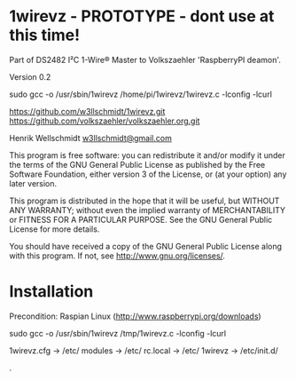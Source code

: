 1wirevz - PROTOTYPE - dont use at this time!
============================================

Part of DS2482 I²C 1-Wire® Master to Volkszaehler 'RaspberryPI deamon'.

Version 0.2

sudo gcc -o /usr/sbin/1wirevz /home/pi/1wirevz/1wirevz.c -lconfig -lcurl 

https://github.com/w3llschmidt/1wirevz.git
https://github.com/volkszaehler/volkszaehler.org.git

Henrik Wellschmidt  <w3llschmidt@gmail.com>

This program is free software: you can redistribute it and/or modify
it under the terms of the GNU General Public License as published by
the Free Software Foundation, either version 3 of the License, or
(at your option) any later version.

This program is distributed in the hope that it will be useful,
but WITHOUT ANY WARRANTY; without even the implied warranty of
MERCHANTABILITY or FITNESS FOR A PARTICULAR PURPOSE.  See the
GNU General Public License for more details.

You should have received a copy of the GNU General Public License
along with this program.  If not, see <http://www.gnu.org/licenses/>.

Installation
============

Precondition: Raspian Linux (http://www.raspberrypi.org/downloads)

sudo gcc -o /usr/sbin/1wirevz /tmp/1wirevz.c -lconfig -lcurl

1wirevz.cfg		-> /etc/ 
modules  		-> /etc/
rc.local  		-> /etc/
1wirevz 		-> /etc/init.d/

.
